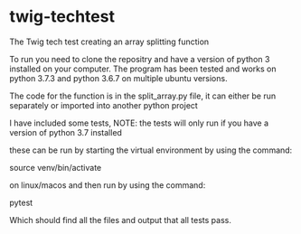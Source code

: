 # twig-techtest
The Twig tech test creating an array splitting function

To run you need to clone the repositry and have a version of python 3 installed on your computer. The program has been tested and works on python 3.7.3 and python 3.6.7 on multiple ubuntu versions.


The code for the function is in the split_array.py file, it can either be run separately or imported into another python project

I have included some tests, NOTE: the tests will only run if you have a version of python 3.7 installed

these can be run by starting the virtual environment by using the command:

source venv/bin/activate 

on linux/macos and then run by using the command:

pytest 

Which should find all the files and output that all tests pass. 


